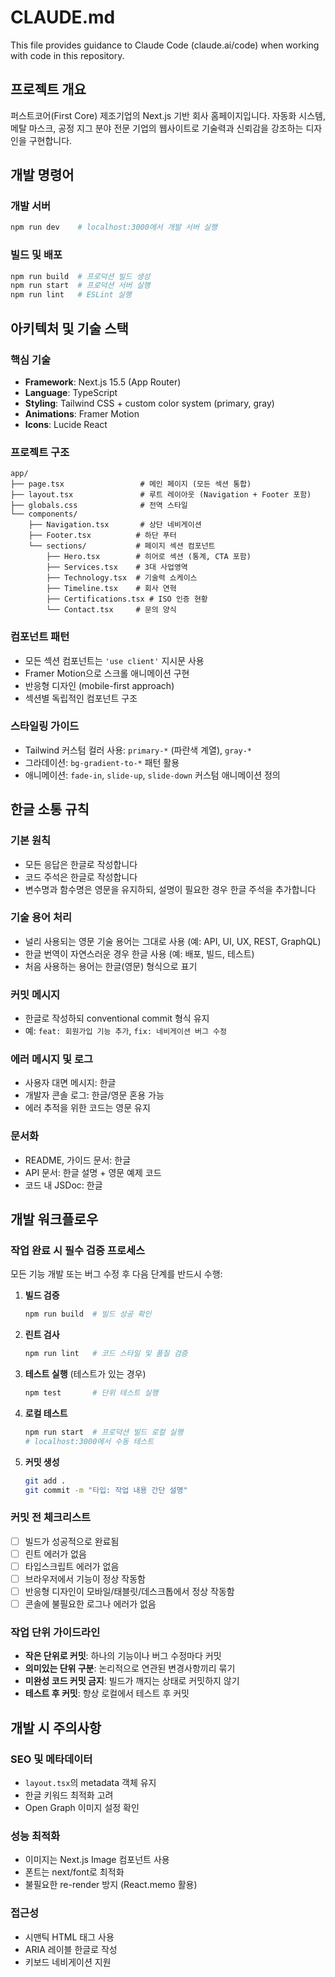 # CLAUDE.md

This file provides guidance to Claude Code (claude.ai/code) when working with code in this repository.

## 프로젝트 개요
퍼스트코어(First Core) 제조기업의 Next.js 기반 회사 홈페이지입니다. 자동화 시스템, 메탈 마스크, 공정 지그 분야 전문 기업의 웹사이트로 기술력과 신뢰감을 강조하는 디자인을 구현합니다.

## 개발 명령어

### 개발 서버
```bash
npm run dev    # localhost:3000에서 개발 서버 실행
```

### 빌드 및 배포
```bash
npm run build  # 프로덕션 빌드 생성
npm run start  # 프로덕션 서버 실행
npm run lint   # ESLint 실행
```

## 아키텍처 및 기술 스택

### 핵심 기술
- **Framework**: Next.js 15.5 (App Router)
- **Language**: TypeScript
- **Styling**: Tailwind CSS + custom color system (primary, gray)
- **Animations**: Framer Motion
- **Icons**: Lucide React

### 프로젝트 구조
```
app/
├── page.tsx                 # 메인 페이지 (모든 섹션 통합)
├── layout.tsx               # 루트 레이아웃 (Navigation + Footer 포함)
├── globals.css              # 전역 스타일
└── components/
    ├── Navigation.tsx       # 상단 네비게이션
    ├── Footer.tsx          # 하단 푸터
    └── sections/           # 페이지 섹션 컴포넌트
        ├── Hero.tsx        # 히어로 섹션 (통계, CTA 포함)
        ├── Services.tsx    # 3대 사업영역
        ├── Technology.tsx  # 기술력 쇼케이스
        ├── Timeline.tsx    # 회사 연혁
        ├── Certifications.tsx # ISO 인증 현황
        └── Contact.tsx     # 문의 양식
```

### 컴포넌트 패턴
- 모든 섹션 컴포넌트는 `'use client'` 지시문 사용
- Framer Motion으로 스크롤 애니메이션 구현
- 반응형 디자인 (mobile-first approach)
- 섹션별 독립적인 컴포넌트 구조

### 스타일링 가이드
- Tailwind 커스텀 컬러 사용: `primary-*` (파란색 계열), `gray-*`
- 그라데이션: `bg-gradient-to-*` 패턴 활용
- 애니메이션: `fade-in`, `slide-up`, `slide-down` 커스텀 애니메이션 정의

## 한글 소통 규칙

### 기본 원칙
- 모든 응답은 한글로 작성합니다
- 코드 주석은 한글로 작성합니다
- 변수명과 함수명은 영문을 유지하되, 설명이 필요한 경우 한글 주석을 추가합니다

### 기술 용어 처리
- 널리 사용되는 영문 기술 용어는 그대로 사용 (예: API, UI, UX, REST, GraphQL)
- 한글 번역이 자연스러운 경우 한글 사용 (예: 배포, 빌드, 테스트)
- 처음 사용하는 용어는 한글(영문) 형식으로 표기

### 커밋 메시지
- 한글로 작성하되 conventional commit 형식 유지
- 예: `feat: 회원가입 기능 추가`, `fix: 네비게이션 버그 수정`

### 에러 메시지 및 로그
- 사용자 대면 메시지: 한글
- 개발자 콘솔 로그: 한글/영문 혼용 가능
- 에러 추적을 위한 코드는 영문 유지

### 문서화
- README, 가이드 문서: 한글
- API 문서: 한글 설명 + 영문 예제 코드
- 코드 내 JSDoc: 한글

## 개발 워크플로우

### 작업 완료 시 필수 검증 프로세스
모든 기능 개발 또는 버그 수정 후 다음 단계를 반드시 수행:

1. **빌드 검증**
   ```bash
   npm run build  # 빌드 성공 확인
   ```

2. **린트 검사**
   ```bash
   npm run lint   # 코드 스타일 및 품질 검증
   ```

3. **테스트 실행** (테스트가 있는 경우)
   ```bash
   npm test       # 단위 테스트 실행
   ```

4. **로컬 테스트**
   ```bash
   npm run start  # 프로덕션 빌드 로컬 실행
   # localhost:3000에서 수동 테스트
   ```

5. **커밋 생성**
   ```bash
   git add .
   git commit -m "타입: 작업 내용 간단 설명"
   ```

### 커밋 전 체크리스트
- [ ] 빌드가 성공적으로 완료됨
- [ ] 린트 에러가 없음
- [ ] 타입스크립트 에러가 없음
- [ ] 브라우저에서 기능이 정상 작동함
- [ ] 반응형 디자인이 모바일/태블릿/데스크톱에서 정상 작동함
- [ ] 콘솔에 불필요한 로그나 에러가 없음

### 작업 단위 가이드라인
- **작은 단위로 커밋**: 하나의 기능이나 버그 수정마다 커밋
- **의미있는 단위 구분**: 논리적으로 연관된 변경사항끼리 묶기
- **미완성 코드 커밋 금지**: 빌드가 깨지는 상태로 커밋하지 않기
- **테스트 후 커밋**: 항상 로컬에서 테스트 후 커밋

## 개발 시 주의사항

### SEO 및 메타데이터
- `layout.tsx`의 metadata 객체 유지
- 한글 키워드 최적화 고려
- Open Graph 이미지 설정 확인

### 성능 최적화
- 이미지는 Next.js Image 컴포넌트 사용
- 폰트는 next/font로 최적화
- 불필요한 re-render 방지 (React.memo 활용)

### 접근성
- 시맨틱 HTML 태그 사용
- ARIA 레이블 한글로 작성
- 키보드 네비게이션 지원